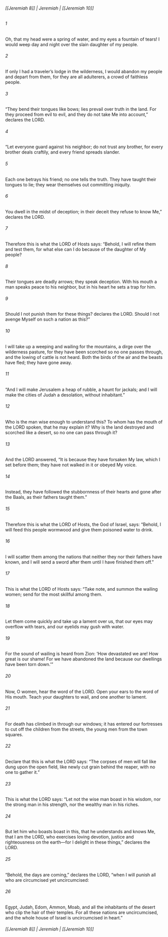 ###### [[Jeremiah 8]] | Jeremiah | [[Jeremiah 10]]

###### 1
Oh, that my head were a spring of water, and my eyes a fountain of tears! I would weep day and night over the slain daughter of my people.
###### 2
If only I had a traveler’s lodge in the wilderness, I would abandon my people and depart from them, for they are all adulterers, a crowd of faithless people.
###### 3
“They bend their tongues like bows; lies prevail over truth in the land. For they proceed from evil to evil, and they do not take Me into account,” declares the LORD.
###### 4
“Let everyone guard against his neighbor; do not trust any brother, for every brother deals craftily, and every friend spreads slander.
###### 5
Each one betrays his friend; no one tells the truth. They have taught their tongues to lie; they wear themselves out committing iniquity.
###### 6
You dwell in the midst of deception; in their deceit they refuse to know Me,” declares the LORD.
###### 7
Therefore this is what the LORD of Hosts says: “Behold, I will refine them and test them, for what else can I do because of the daughter of My people?
###### 8
Their tongues are deadly arrows; they speak deception. With his mouth a man speaks peace to his neighbor, but in his heart he sets a trap for him.
###### 9
Should I not punish them for these things? declares the LORD. Should I not avenge Myself on such a nation as this?”
###### 10
I will take up a weeping and wailing for the mountains, a dirge over the wilderness pasture, for they have been scorched so no one passes through, and the lowing of cattle is not heard. Both the birds of the air and the beasts have fled; they have gone away.
###### 11
“And I will make Jerusalem a heap of rubble, a haunt for jackals; and I will make the cities of Judah a desolation, without inhabitant.”
###### 12
Who is the man wise enough to understand this? To whom has the mouth of the LORD spoken, that he may explain it? Why is the land destroyed and scorched like a desert, so no one can pass through it?
###### 13
And the LORD answered, “It is because they have forsaken My law, which I set before them; they have not walked in it or obeyed My voice.
###### 14
Instead, they have followed the stubbornness of their hearts and gone after the Baals, as their fathers taught them.”
###### 15
Therefore this is what the LORD of Hosts, the God of Israel, says: “Behold, I will feed this people wormwood and give them poisoned water to drink.
###### 16
I will scatter them among the nations that neither they nor their fathers have known, and I will send a sword after them until I have finished them off.”
###### 17
This is what the LORD of Hosts says: “Take note, and summon the wailing women; send for the most skillful among them.
###### 18
Let them come quickly and take up a lament over us, that our eyes may overflow with tears, and our eyelids may gush with water.
###### 19
For the sound of wailing is heard from Zion: ‘How devastated we are! How great is our shame! For we have abandoned the land because our dwellings have been torn down.’”
###### 20
Now, O women, hear the word of the LORD. Open your ears to the word of His mouth. Teach your daughters to wail, and one another to lament.
###### 21
For death has climbed in through our windows; it has entered our fortresses to cut off the children from the streets, the young men from the town squares.
###### 22
Declare that this is what the LORD says: “The corpses of men will fall like dung upon the open field, like newly cut grain behind the reaper, with no one to gather it.”
###### 23
This is what the LORD says: “Let not the wise man boast in his wisdom, nor the strong man in his strength, nor the wealthy man in his riches.
###### 24
But let him who boasts boast in this, that he understands and knows Me, that I am the LORD, who exercises loving devotion, justice and righteousness on the earth—for I delight in these things,” declares the LORD.
###### 25
“Behold, the days are coming,” declares the LORD, “when I will punish all who are circumcised yet uncircumcised:
###### 26
Egypt, Judah, Edom, Ammon, Moab, and all the inhabitants of the desert who clip the hair of their temples. For all these nations are uncircumcised, and the whole house of Israel is uncircumcised in heart.”

###### [[Jeremiah 8]] | Jeremiah | [[Jeremiah 10]]
